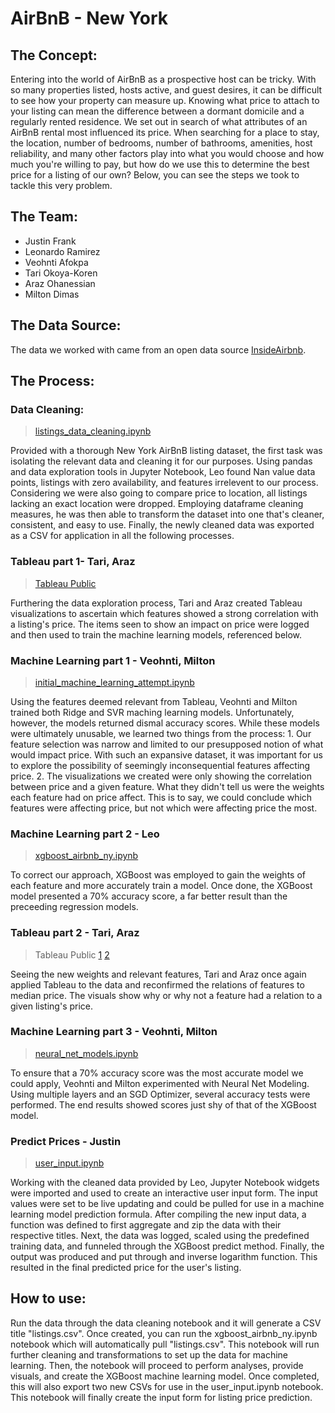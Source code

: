 # AirBnB - New York

## The Concept:
Entering into the world of AirBnB as a prospective host can be tricky. With so many properties listed, hosts active, and guest desires, it can be difficult to see how your property can measure up. Knowing what price to attach to your listing can mean the difference between a dormant domicile and a regularly rented residence. We set out in search of what attributes of an AirBnB rental most influenced its price. When searching for a place to stay, the location, number of bedrooms, number of bathrooms, amenities, host reliability, and many other factors play into what you would choose and how much you're willing to pay, but how do we use this to determine the best price for a listing of our own? Below, you can see the steps we took to tackle this very problem.

## The Team:
- Justin Frank
- Leonardo Ramirez
- Veohnti Afokpa
- Tari Okoya-Koren
- Araz Ohanessian
- Milton Dimas

## The Data Source:
The data we worked with came from an open data source [InsideAirbnb](http://insideairbnb.com/get-the-data.html).

## The Process:
    
### Data Cleaning:
>[listings_data_cleaning.ipynb](jupyter_notebooks/listings_data_cleaning.ipynb)

Provided with a thorough New York AirBnB listing dataset, the first task was isolating the relevant data and cleaning it for our purposes. Using pandas and data exploration tools in Jupyter Notebook, Leo found Nan value data points, listings with zero availability, and features irrelevent to our process. Considering we were also going to compare price to location, all listings lacking an exact location were dropped. Employing dataframe cleaning measures, he was then able to transform the dataset into one that's cleaner, consistent, and easy to use. Finally, the newly cleaned data was exported as a CSV for application in all the following processes.
        
### Tableau part 1- Tari, Araz
>[Tableau Public](https://public.tableau.com/profile/tariere#!/vizhome/AirBnBFeatures-HypothesizedImpactfulFeatures/ZipCode) 

Furthering the data exploration process, Tari and Araz created Tableau visualizations to ascertain which features showed a strong correlation with a listing's price. The items seen to show an impact on price were logged and then used to train the machine learning models, referenced below.

### Machine Learning part 1 - Veohnti, Milton
>[initial_machine_learning_attempt.ipynb](jupyter_notebooks/initial_machine_learning_attempt.ipynb)

Using the features deemed relevant from Tableau, Veohnti and Milton trained both Ridge and SVR maching learning models. Unfortunately, however, the models returned dismal accuracy scores. While these models were ultimately unusable, we learned two things from the process:
    1. Our feature selection was narrow and limited to our presupposed notion of what would impact price. With such an expansive dataset, it was important for us to explore the possibility of seemingly inconsequential features affecting price. 
    2. The visualizations we created were only showing the correlation between price and a given feature. What they didn't tell us were the weights each feature had on price affect. This is to say, we could conclude which features were affecting price, but not which were affecting price the most.
    
### Machine Learning part 2 - Leo
>[xgboost_airbnb_ny.ipynb](jupyter_notebooks/xgboost_airbnb_ny.ipynb)

To correct our approach, XGBoost was employed to gain the weights of each feature and more accurately train a model. Once done, the XGBoost model presented a 70% accuracy score, a far better result than the preceeding regression models. 

### Tableau part 2 - Tari, Araz
>Tableau Public [1](https://public.tableau.com/profile/araz.ohanessian#!/vizhome/RoomType_15934540785170/ReviewScores?publish=yes) [2](https://public.tableau.com/profile/tariere#!/vizhome/AirBnB-Amentities/AmenitiesvsMedianPrice?publish=yes)

Seeing the new weights and relevant features, Tari and Araz once again applied Tableau to the data and reconfirmed the relations of features to median price. The visuals show why or why not a feature had a relation to a given listing's price.

### Machine Learning part 3 - Veohnti, Milton
>[neural_net_models.ipynb](jupyter_notebooks/neural_net_models.ipynb)

To ensure that a 70% accuracy score was the most accurate model we could apply, Veohnti and Milton experimented with Neural Net Modeling. Using multiple layers and an SGD Optimizer, several accuracy tests were performed. The end results showed scores just shy of that of the XGBoost model. 

### Predict Prices	- Justin
>[user_input.ipynb](jupyter_notebooks/user_inputV2.ipynb)

Working with the cleaned data provided by Leo, Jupyter Notebook widgets were imported and used to create an interactive user input form. The input values were set to be live updating and could be pulled for use in a machine learning model prediction formula. After compiling the new input data, a function was defined to first aggregate and zip the data with their respective titles. Next, the data was logged, scaled using the predefined training data, and funneled through the XGBoost predict method. Finally, the output was produced and put through and inverse logarithm function. This resulted in the final predicted price for the user's listing. 

## How to use:
Run the data through the data cleaning notebook and it will generate a CSV title "listings.csv". Once created, you can run the xgboost_airbnb_ny.ipynb notebook which will automatically pull "listings.csv". This notebook will run further cleaning and transformations to set up the data for machine learning. Then, the notebook will proceed to perform analyses, provide visuals, and create the XGBoost machine learning model. Once completed, this will also export two new CSVs for use in the user_input.ipynb notebook. This notebook will finally create the input form for listing price prediction.
